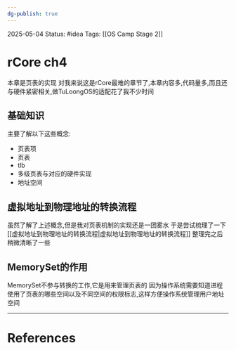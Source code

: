 ```yaml
---
dg-publish: true
---
```

2025-05-04
Status: #idea
Tags: [[OS Camp Stage 2]]

# rCore ch4

本章是页表的实现
对我来说这是rCore最难的章节了,本章内容多,代码量多,而且还与硬件紧密相关,做TuLoongOS的适配花了我不少时间

## 基础知识

主要了解以下这些概念:
- 页表项
- 页表
- tlb
- 多级页表与对应的硬件实现
- 地址空间

## 虚拟地址到物理地址的转换流程

虽然了解了上述概念,但是我对页表机制的实现还是一团雾水
于是尝试梳理了一下[[虚拟地址到物理地址的转换流程|虚拟地址到物理地址的转换流程]]
整理完之后稍微清晰了一些

## MemorySet的作用
MemorySet不参与转换的工作,它是用来管理页表的
因为操作系统需要知道进程使用了页表的哪些空间以及不同空间的权限标志,这样方便操作系统管理用户地址空间

___
# References